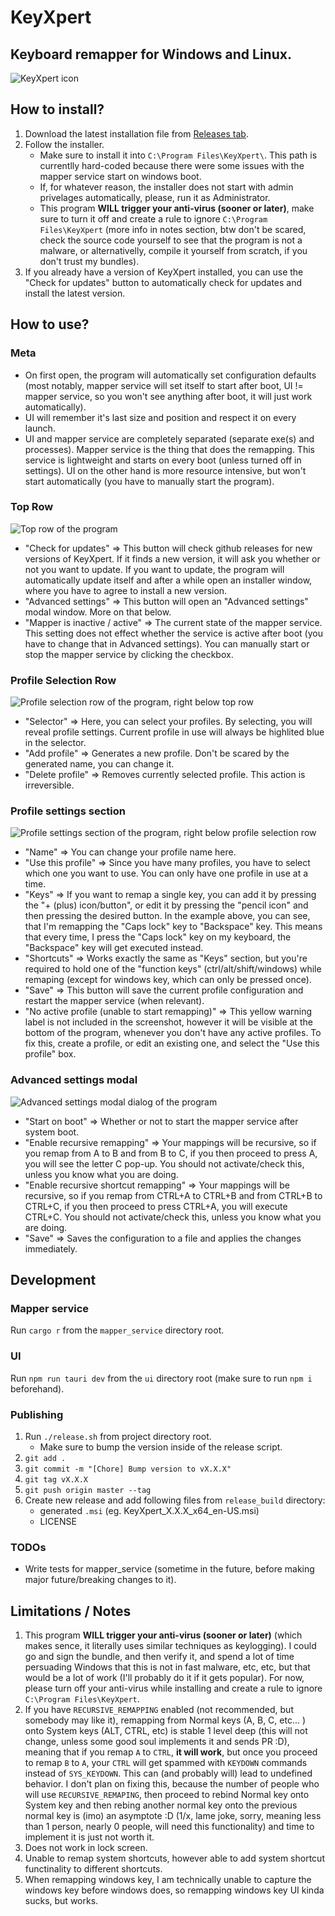 # KeyXpert

## Keyboard remapper for Windows and Linux.

![KeyXpert icon](./ui/src-tauri/icons/logo.png)

## How to install?

1. Download the latest installation file from [Releases tab](https://github.com/TDiblik/KeyXpert/releases).
2. Follow the installer.
   - Make sure to install it into `C:\Program Files\KeyXpert\`. This path is currentlly hard-coded because there were some issues with the mapper service start on windows boot.
   - If, for whatever reason, the installer does not start with admin privelages automatically, please, run it as Administrator.
   - This program **WILL trigger your anti-virus (sooner or later)**, make sure to turn it off and create a rule to ignore `C:\Program Files\KeyXpert` (more info in notes section, btw don't be scared, check the source code yourself to see that the program is not a malware, or alternativelly, compile it yourself from scratch, if you don't trust my bundles).
3. If you already have a version of KeyXpert installed, you can use the "Check for updates" button to automatically check for updates and install the latest version.

## How to use?

### Meta

- On first open, the program will automatically set configuration defaults (most notably, mapper service will set itself to start after boot, UI != mapper service, so you won't see anything after boot, it will just work automatically).
- UI will remember it's last size and position and respect it on every launch.
- UI and mapper service are completely separated (separate exe(s) and processes). Mapper service is the thing that does the remapping. This service is lightweight and starts on every boot (unless turned off in settings). UI on the other hand is more resource intensive, but won't start automatically (you have to manually start the program).

### Top Row

![Top row of the program](./readme/top-row.png)

- "Check for updates" => This button will check github releases for new versions of KeyXpert. If it finds a new version, it will ask you whether or not you want to update. If you want to update, the program will automatically update itself and after a while open an installer window, where you have to agree to install a new version.
- "Advanced settings" => This button will open an "Advanced settings" modal window. More on that below.
- "Mapper is inactive / active" => The current state of the mapper service. This setting does not effect whether the service is active after boot (you have to change that in Advanced settings). You can manually start or stop the mapper service by clicking the checkbox.

### Profile Selection Row

![Profile selection row of the program, right below top row](./readme/profile-selection-row.png)

- "Selector" => Here, you can select your profiles. By selecting, you will reveal profile settings. Current profile in use will always be highlited blue in the selector.
- "Add profile" => Generates a new profile. Don't be scared by the generated name, you can change it.
- "Delete profile" => Removes currently selected profile. This action is irreversible.

### Profile settings section

![Profile settings section of the program, right below profile selection row](./readme/profile-settings-section.png)

- "Name" => You can change your profile name here.
- "Use this profile" => Since you have many profiles, you have to select which one you want to use. You can only have one profile in use at a time.
- "Keys" => If you want to remap a single key, you can add it by pressing the "+ (plus) icon/button", or edit it by pressing the "pencil icon" and then pressing the desired button. In the example above, you can see, that I'm remapping the "Caps lock" key to "Backspace" key. This means that every time, I press the "Caps lock" key on my keyboard, the "Backspace" key will get executed instead.
- "Shortcuts" => Works exactly the same as "Keys" section, but you're required to hold one of the "function keys" (ctrl/alt/shift/windows) while remaping (except for windows key, which can only be pressed once).
- "Save" => This button will save the current profile configuration and restart the mapper service (when relevant).
- "No active profile (unable to start remapping)" => This yellow warning label is not included in the screenshot, however it will be visible at the bottom of the program, whenever you don't have any active profiles. To fix this, create a profile, or edit an existing one, and select the "Use this profile" box.

### Advanced settings modal

![Advanced settings modal dialog of the program](./readme/advanced-settings-modal.png)

- "Start on boot" => Whether or not to start the mapper service after system boot.
- "Enable recursive remapping" => Your mappings will be recursive, so if you remap from A to B and from B to C, if you then proceed to press A, you will see the letter C pop-up. You should not activate/check this, unless you know what you are doing.
- "Enable recursive shortcut remapping" => Your mappings will be recursive, so if you remap from CTRL+A to CTRL+B and from CTRL+B to CTRL+C, if you then proceed to press CTRL+A, you will execute CTRL+C. You should not activate/check this, unless you know what you are doing.
- "Save" => Saves the configuration to a file and applies the changes immediately.

## Development

### Mapper service

Run `cargo r` from the `mapper_service` directory root.

### UI

Run `npm run tauri dev` from the `ui` directory root (make sure to run `npm i` beforehand).

### Publishing

1. Run `./release.sh` from project directory root.
   - Make sure to bump the version inside of the release script.
2. `git add .`
3. `git commit -m "[Chore] Bump version to vX.X.X"`
4. `git tag vX.X.X`
5. `git push origin master --tag`
6. Create new release and add following files from `release_build` directory:
   - generated `.msi` (eg. KeyXpert_X.X.X_x64_en-US.msi)
   - LICENSE

### TODOs

- Write tests for mapper_service (sometime in the future, before making major future/breaking changes to it).

## Limitations / Notes

1. This program **WILL trigger your anti-virus (sooner or later)** (which makes sence, it literally uses similar techniques as keylogging). I could go and sign the bundle, and then verify it, and spend a lot of time persuading Windows that this is not in fast malware, etc, etc, but that would be a lot of work (I'll probably do it if it gets popular). For now, please turn off your anti-virus while installing and create a rule to ignore `C:\Program Files\KeyXpert`.
2. If you have `RECURSIVE_REMAPPING` enabled (not recommended, but somebody may like it), remapping from Normal keys (A, B, C, etc... ) onto
   System keys (ALT, CTRL, etc) is stable 1 level deep (this will not change, unless some good soul implements it and sends PR :D),
   meaning that if you remap `A` to `CTRL`, **it will work**, but once you proceed to remap `B` to `A`, your `CTRL` will
   get spammed with `KEYDOWN` commands instead of `SYS_KEYDOWN`. This can (and probably will) lead to undefined behavior. I don't plan on
   fixing this, because the number of people who will use `RECURSIVE_REMAPING`, then proceed to rebind Normal key onto System key and then
   rebing another normal key onto the previous normal key is (imo) an asymptote :D (1/x, lame joke, sorry, meaning less than 1 person, nearly 0 people, will need this functionality) and time to implement it is just not worth it.
3. Does not work in lock screen.
4. Unable to remap system shortcuts, however able to add system shortcut functinality to different shortcuts.
5. When remapping windows key, I am technically unable to capture the windows key before windows does, so remapping windows key UI kinda sucks, but works.

